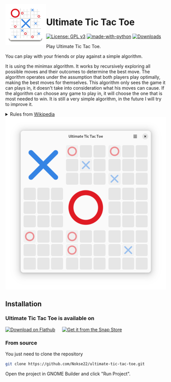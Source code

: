 <img height="128" src="data/icons/hicolor/scalable/apps/io.github.nokse22.ultimate-tic-tac-toe.svg" align="left"/>

# Ultimate Tic Tac Toe
  [![License: GPL v3](https://img.shields.io/badge/License-GPLv3-blue.svg)](https://www.gnu.org/licenses/gpl-3.0)
  [![made-with-python](https://img.shields.io/badge/Made%20with-Python-ff7b3f.svg)](https://www.python.org/)
  [![Downloads](https://img.shields.io/badge/dynamic/json?color=brightgreen&label=Flathub%20Downloads&query=%24.installs_total&url=https%3A%2F%2Fflathub.org%2Fapi%2Fv2%2Fstats%2Fio.github.nokse22.ultimate-tic-tac-toe)](https://flathub.org/apps/details/io.github.nokse22.ultimate-tic-tac-toe)
  
  <p>
    Play Ultimate Tic Tac Toe.
	  
You can play with your friends or play against a simple algorithm.

It is using the minimax algorithm. It works by recursively exploring all possible moves and their outcomes to determine the best move. The algorithm operates under the assumption that both players play optimally, making the best moves for themselves. This algorithm only sees the game it can plays in, it doesn't take into consideration what his moves can cause. If the algorithm can choose any game to play in, it will choose the one that is most needed to win. It is still a very simple algorithm, in the future I will try to improve it.
	</p>
	  <details><summary>Rules from <a href="https://en.wikipedia.org/wiki/Ultimate_tic-tac-toe">Wikipedia</a></summary>
		  <p>
			  
Just like in regular tic-tac-toe, the two players (X and O) take turns, starting with X. The game starts with X playing wherever they want in any of the 81 empty spots. Next the opponent plays, however they are forced to play in the small board indicated by the relative location of the previous move. For example, if X plays in the top right square of a small (3 × 3) board, then O has to play in the small board located at the top right of the larger board. Playing any of the available spots decides in which small board the next player plays.
			  
If a move is played so that it is to win a small board by the rules of normal tic-tac-toe, then the entire small board is marked as won by the player in the larger board. Once a small board is won by a player or it is filled completely, no more moves may be played in that board. If a player is sent to such a board, then that player may play in any other board. Game play ends when either a player wins the larger board or there are no legal moves remaining, in which case the game is a draw.
	  </p>
   </details>


  <div align="center">
  <img src="data/resources/screenshot 1.png" max-height="500"/>
  </div>

## Installation
### Ultimate Tic Tac Toe is available on
<a href='https://flathub.org/apps/io.github.nokse22.ultimate-tic-tac-toe'><img height='80' alt='Download on Flathub' src='https://dl.flathub.org/assets/badges/flathub-badge-en.png'/></a>
<h>&emsp;</h> <a href="https://snapcraft.io/ultimate-tic-tac-toe"><img height='80' alt="Get it from the Snap Store" src="https://snapcraft.io/static/images/badges/en/snap-store-black.svg"/></a>

### From source

You just need to clone the repository

```sh
git clone https://github.com/Nokse22/ultimate-tic-tac-toe.git
```

Open the project in GNOME Builder and click "Run Project".
